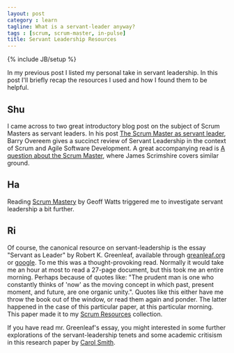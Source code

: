 ```yaml
---
layout: post
category : learn
tagline: What is a servant-leader anyway?
tags : [scrum, scrum-master, in-pulse]
title: Servant Leadership Resources
---
```


{% include JB/setup %}

In my previous post I listed my personal take in servant leadership.
In this post I'll briefly recap the resources 
I used and how I found them to be helpful.

## Shu

I came across to two great introductory blog post 
on the subject of Scrum Masters as servant leaders.
In his post [The Scrum Master as servant leader], 
Barry Overeem gives a succinct review of Servant Leadership 
in the context of Scrum and Agile Software Development.
A great accompanying read is [A question about the Scrum Master][adaptagility],
where James Scrimshire covers similar ground.

## Ha

Reading [Scrum Mastery] by Geoff Watts 
triggered me to investigate servant leadership a bit further.

## Ri

Of course, the canonical resource on servant-leadership is the essay 
"Servant as Leader" by Robert K. Greenleaf,
available through [greanleaf.org] or [google].
To me this was a thought-provoking read. 
Normally it would take me an hour at most to read a 27-page document,
but this took me an entire morning.
Perhaps because of quotes like: 
"The prudent man is one who constantly thinks of 'now' 
as the moving concept in which
past, present moment, and future,
are one organic unity.".
Quotes like this either have me throw the book out of the window,
or read them again and ponder. 
The latter happened in the case of this particular paper,
at this particular morning.
This paper made it to my [Scrum Resources] collection.

If you have read mr. Greenleaf's essay, 
you might interested in some further explorations of the servant-leadership tenets 
and some academic critisism in this research paper by [Carol Smith].

 [Scrum Resources]: /learn/2016/03/30/scrum-resources
 [google]: https://www.google.nl/webhp?hl=en#hl=en&q=greenleaf+servant+leadership+1970+paper
 [Scrum Guide]: http://scrumguides.org/scrum-guide.html#team-sm
 [not understand empowerment]: /thoughts/2016/01/17/what-is-empowerment-anyway
 [greanleaf.org]: https://www.greenleaf.org/what-is-servant-leadership/
 [Carol Smith]: http://www.carolsmith.us/downloads/640greenleaf.pdf
 [Greenleaf]: http://www.benning.army.mil/infantry/199th/ocs/content/pdf/The%20Servant%20as%20Leader.pdf
 [The Scrum Master as servant leader]: http://blog.scrum.org/the-scrum-master-as-a-servant-leader/#_ftn7
 [Scrum Mastery]: /book-review/2016/02/19/book-review-scrum-mastery
 [adaptagility]: http://adaptagility.co.uk/scrum-master-the-servant-leader